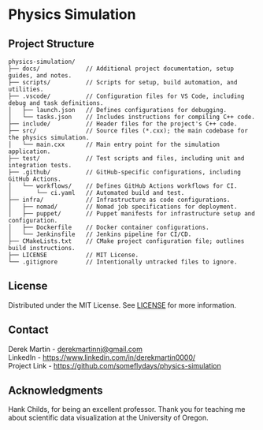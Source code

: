 # Physics Simulation

## Project Structure

```
physics-simulation/
├── docs/             // Additional project documentation, setup guides, and notes.
├── scripts/          // Scripts for setup, build automation, and utilities.
├── .vscode/          // Configuration files for VS Code, including debug and task definitions.
│   ├── launch.json   // Defines configurations for debugging.
│   └── tasks.json    // Includes instructions for compiling C++ code.
├── include/          // Header files for the project's C++ code.
├── src/              // Source files (*.cxx); the main codebase for the physics simulation.
│   └── main.cxx      // Main entry point for the simulation application.
├── test/             // Test scripts and files, including unit and integration tests.
├── .github/          // GitHub-specific configurations, including GitHub Actions.
│   └── workflows/    // Defines GitHub Actions workflows for CI.
│       └── ci.yaml   // Automated build and test.
├── infra/            // Infrastructure as code configurations.
│   ├── nomad/        // Nomad job specifications for deployment.
│   ├── puppet/       // Puppet manifests for infrastructure setup and configuration.
│   ├── Dockerfile    // Docker container configurations.
│   └── Jenkinsfile   // Jenkins pipeline for CI/CD.
├── CMakeLists.txt    // CMake project configuration file; outlines build instructions.
├── LICENSE           // MIT License.
└── .gitignore        // Intentionally untracked files to ignore.
```
## License

Distributed under the MIT License. See [LICENSE](LICENSE) for more information.

## Contact

Derek Martin - derekmartinnj@gmail.com<br>
LinkedIn - https://www.linkedin.com/in/derekmartin0000/<br>
Project Link - https://github.com/someflydays/physics-simulation

## Acknowledgments

Hank Childs, for being an excellent professor. Thank you for teaching me about scientific data visualization at the University of Oregon.